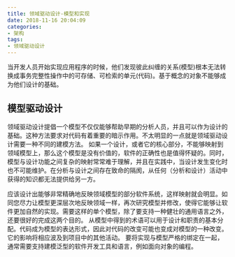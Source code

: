 ```yaml
---
title: 领域驱动设计-模型和实现
date: 2018-11-16 20:04:09
categories:
- 架构
tags:
- 领域驱动设计
---
```

当开发人员开始实现应用程序的时候，他们发现彼此纠缠的关系(模型)根本无法转换成事务完整性操作中的可存储、可检索的单元(代码)。基于概念的对象不能够成为他们设计的基础。

## 模型驱动设计

领域驱动设计提倡一个模型不仅仅能够帮助早期的分析人员，并且可以作为设计的基础。这种方法要求对代码有着重要的暗示作用。不太明显的一点就是领域驱动设计需要一种不同的建模方法。
如果一个设计，或者它的核心部分，不能够映射到领域模型上，那么这个模型是没有价值的，软件的正确性也是值得怀疑的。同时，模型与设计功能之间复杂的映射常常难于理解，并且在实践中，当设计发生变化时也不可能维护。在分析与设计之间存在致命的隔阂，从任何（分析和设计）活动中获得的知识都无法提供给另一方。

应该设计出能够非常精确地反映领域模型的部分软件系统，这样映射就会明显。如同您尽力让模型更深层次地反映领域一样，再次研究模型并修改，使得它能够让软件更加自然的实现。需要这样的单个模型，除了要支持一种健壮的通用语言之外，还要很好的完成这两个目的。
从模型中得到的术语可以用于设计和职责的基本分配。代码成为模型的表达形式，因此对代码的改变可能也变成对模型的一种改变。它的影响将相应波及到项目中的其他活动。
要将实现与模型严格的绑定在一起，通常需要支持建模泛型的软件开发工具和语言，例如面向对象的编程。